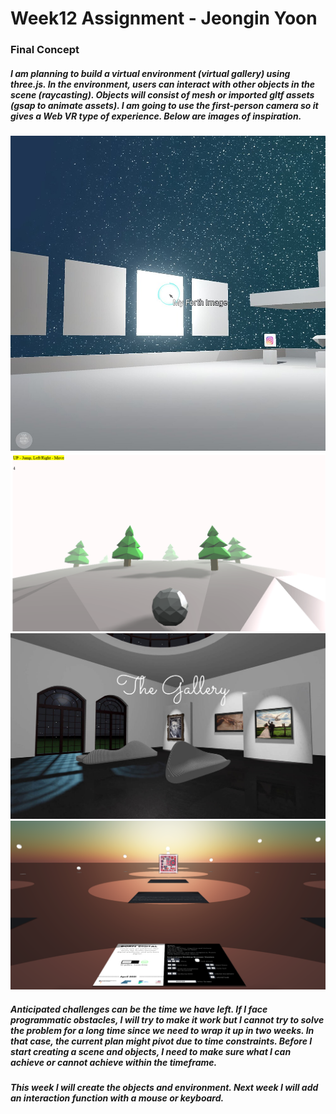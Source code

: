 # Week12 Assignment - Jeongin Yoon

### Final Concept

##### I am planning to build a virtual environment (virtual gallery) using three.js. In the environment, users can interact with other objects in the scene (raycasting). Objects will consist of mesh or imported gltf assets (gsap to animate assets). I am going to use the first-person camera so it gives a Web VR type of experience. Below are images of inspiration.

![image0](./assets/image0.jpg)
![image1](./assets/image1.png)
![image2](./assets/image2.jpg)
![image3](./assets/image3.png)

##### Anticipated challenges can be the time we have left. If I face programmatic obstacles, I will try to make it work but I cannot try to solve the problem for a long time since we need to wrap it up in two weeks. In that case, the current plan might pivot due to time constraints. Before I start creating a scene and objects, I need to make sure what I can achieve or cannot achieve within the timeframe.

##### This week I will create the objects and environment. Next week I will add an interaction function with a mouse or keyboard.

